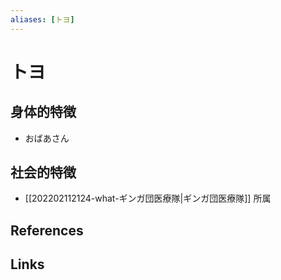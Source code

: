 ```yaml
---
aliases: [トヨ]
---
```

# トヨ

## 身体的特徴

- おばあさん

## 社会的特徴

- [[202202112124-what-ギンガ団医療隊|ギンガ団医療隊]] 所属

## References



## Links


